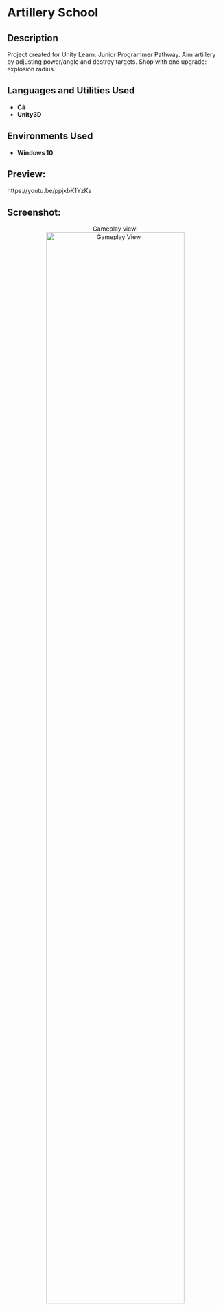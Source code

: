 <h1>Artillery School</h1>

<h2>Description</h2>
Project created for Unity Learn: Junior Programmer Pathway.
Aim artillery by adjusting power/angle and destroy targets.
Shop with one upgrade: explosion radius.
<br />


<h2>Languages and Utilities Used</h2>

- <b>C#</b> 
- <b>Unity3D</b>

<h2>Environments Used </h2>

- <b>Windows 10</b>

<h2>Preview:</h2>
https://youtu.be/ppjxbK1YzKs

<h2>Screenshot:</h2>

<p align="center">
Gameplay view: <br/>
<img src="https://i.imgur.com/UqwcpGv.png" height="80%" width="80%" alt="Gameplay View"/>
<br/>
</p>

<!--
 ```diff
- text in red
+ text in green
! text in orange
# text in gray
@@ text in purple (and bold)@@
```
--!>
